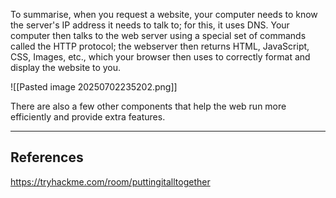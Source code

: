 To summarise, when you request a website, your computer needs to know the server's IP address it needs to talk to; for this, it uses DNS. Your computer then talks to the web server using a special set of commands called the HTTP protocol; the webserver then returns HTML, JavaScript, CSS, Images, etc., which your browser then uses to correctly format and display the website to you.

![[Pasted image 20250702235202.png]]

There are also a few other components that help the web run more efficiently and provide extra features.


---

## References

https://tryhackme.com/room/puttingitalltogether